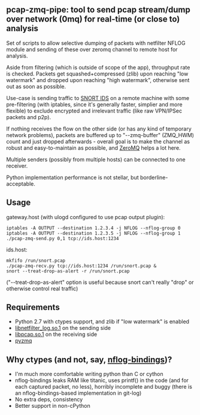 pcap-zmq-pipe: tool to send pcap stream/dump over network (0mq) for real-time (or close to) analysis
--------------------

Set of scripts to allow selective dumping of packets with netfilter NFLOG module
and sending of these over zeromq channel to remote host for analysis.

Aside from filtering (which is outside of scope of the app), throughput rate is
checked. Packets get squashed+compressed (zlib) upon reaching "low watermark"
and dropped upon reaching "high watermark", otherwise sent out as soon as
possible.

Use-case is sending traffic to [SNORT IDS](http://snort.org) on a remote machine
with some pre-filtering (with iptables, since it's generally faster, simplier
and more flexible) to exclude encrypted and irrelevant traffic (like raw
VPN/IPSec packets and p2p).

If nothing receives the flow on the other side (or has any kind of temporary
network problems), packets are buffered up to "--zmq-buffer" (ZMQ_HWM) count and
just dropped afterwards - overall goal is to make the channel as robust and
easy-to-maintain as possible, and [ZeroMQ](http://zeromq.org/) helps a lot here.

Multiple senders (possibly from multiple hosts) can be connected to one
receiver.

Python implementation performance is not stellar, but borderline-acceptable.


Usage
--------------------

gateway.host (with ulogd configured to use pcap output plugin):

	iptables -A OUTPUT --destination 1.2.3.4 -j NFLOG --nflog-group 0
	iptables -A OUTPUT --destination 1.2.3.5 -j NFLOG --nflog-group 1
	./pcap-zmq-send.py 0,1 tcp://ids.host:1234

ids.host:

	mkfifo /run/snort.pcap
	./pcap-zmq-recv.py tcp://ids.host:1234 /run/snort.pcap &
	snort --treat-drop-as-alert -r /run/snort.pcap

("--treat-drop-as-alert" option is useful because snort can't really "drop" or
otherwise control real traffic)


Requirements
--------------------

* Python 2.7 with ctypes support, and zlib if "low watermark" is enabled
* [libnetfilter_log.so.1](http://netfilter.org/projects/libnetfilter_log) on the sending side
* [libpcap.so.1](http://www.tcpdump.org/) on the receiving side
* [pyzmq](https://github.com/zeromq/pyzmq)


Why ctypes (and not, say, [nflog-bindings](https://www.wzdftpd.net/redmine/projects/nflog-bindings))?
--------------------

* I'm much more comfortable writing python than C or cython
* nflog-bindings leaks RAM like titanic, uses printf() in the code (and for each
  captured packet, no less), horribly incomplete and buggy (there is an
  nflog-bindings-based implementation in git-log)
* No extra deps, consistency
* Better support in non-cPython
